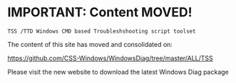 # IMPORTANT: Content MOVED!
`TSS /TTD Windows CMD based Troubleshshooting script toolset`

The content of this site has moved and consolidated on:

https://github.com/CSS-Windows/WindowsDiag/tree/master/ALL/TSS

Please visit the new website to download the latest Windows Diag package
